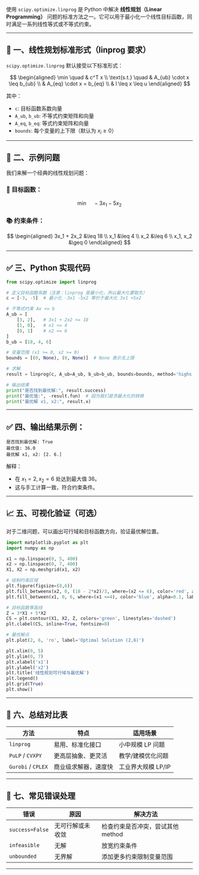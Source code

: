 使用 `scipy.optimize.linprog` 是 Python 中解决 **线性规划（Linear Programming）** 问题的标准方法之一。它可以用于最小化一个线性目标函数，同时满足一系列线性等式或不等式约束。

---

## 📌 一、线性规划标准形式（linprog 要求）

`scipy.optimize.linprog` 默认接受以下标准形式：

$$
\begin{aligned}
\min \quad & c^T x \\
\text{s.t.} \quad & A_{ub} \cdot x \leq b_{ub} \\
& A_{eq} \cdot x = b_{eq} \\
& l \leq x \leq u
\end{aligned}
$$

其中：
- `c`: 目标函数系数向量
- `A_ub`, `b_ub`: 不等式约束矩阵和向量
- `A_eq`, `b_eq`: 等式约束矩阵和向量
- `bounds`: 每个变量的上下限（默认为 $x_i \geq 0$）

---

## 🧪 二、示例问题

我们来解一个经典的线性规划问题：

### 🎯 目标函数：
$$
\min \quad -3x_1 - 5x_2
$$

### 📚 约束条件：
$$
\begin{aligned}
3x_1 + 2x_2 &\leq 18 \\
x_1 &\leq 4 \\
x_2 &\leq 6 \\
x_1, x_2 &\geq 0
\end{aligned}
$$

---

## ✅ 三、Python 实现代码

```python
from scipy.optimize import linprog

# 定义目标函数系数（注意：linprog 是最小化，所以最大化要取负）
c = [-3, -5]  # 最小化 -3x1 -5x2 等价于最大化 3x1 +5x2

# 不等式约束 Ax <= b
A_ub = [
    [3, 2],   # 3x1 + 2x2 <= 18
    [1, 0],   # x1 <= 4
    [0, 1]    # x2 <= 6
]
b_ub = [18, 4, 6]

# 变量范围 (x1 >= 0, x2 >= 0)
bounds = [(0, None), (0, None)]  # None 表示无上限

# 求解
result = linprog(c, A_ub=A_ub, b_ub=b_ub, bounds=bounds, method='highs')

# 输出结果
print("是否找到最优解:", result.success)
print("最优值:", -result.fun)  # 因为我们是求最大化的转换
print("最优解 x1, x2:", result.x)
```

---

## ✅ 四、输出结果示例：

```
是否找到最优解: True
最优值: 36.0
最优解 x1, x2: [2. 6.]
```

解释：
- 在 $x_1 = 2, x_2 = 6$ 处达到最大值 36。
- 这与手工计算一致，符合约束条件。

---

## 📈 五、可视化验证（可选）

对于二维问题，可以画出可行域和目标函数方向，验证最优解位置。

```python
import matplotlib.pyplot as plt
import numpy as np

x1 = np.linspace(0, 5, 400)
x2 = np.linspace(0, 7, 400)
X1, X2 = np.meshgrid(x1, x2)

# 绘制约束区域
plt.figure(figsize=(8,6))
plt.fill_betweenx(x2, 0, (18 - 2*x2)/3, where=(x2 <= 6), color='red', alpha=0.1, label='3x1+2x2 ≤ 18')
plt.fill_between(x1, 0, 6, where=(x1 <=4), color='blue', alpha=0.1, label='x2 ≤ 6 and x1 ≤4')

# 目标函数等高线
Z = 3*X1 + 5*X2
CS = plt.contour(X1, X2, Z, colors='green', linestyles='dashed')
plt.clabel(CS, inline=True, fontsize=8)

# 最优解点
plt.plot(2, 6, 'ro', label='Optimal Solution (2,6)')

plt.xlim(0, 5)
plt.ylim(0, 7)
plt.xlabel('x1')
plt.ylabel('x2')
plt.title('线性规划可行域与最优解')
plt.legend()
plt.grid(True)
plt.show()
```

---

## 🧠 六、总结对比表

| 方法 | 特点 | 适用场景 |
|------|------|----------|
| `linprog` | 易用、标准化接口 | 小中规模 LP 问题 |
| `PuLP` / `CVXPY` | 更高层抽象、更灵活 | 教学/建模优化问题 |
| `Gurobi` / `CPLEX` | 商业级求解器，速度快 | 工业界大规模 LP/IP |

---

## 📌 七、常见错误处理

| 错误 | 原因 | 解决方法 |
|------|------|-----------|
| `success=False` | 无可行解或未收敛 | 检查约束是否冲突，尝试其他 method |
| `infeasible` | 无解 | 放宽约束条件 |
| `unbounded` | 无界解 | 添加更多约束限制变量范围 |

---
